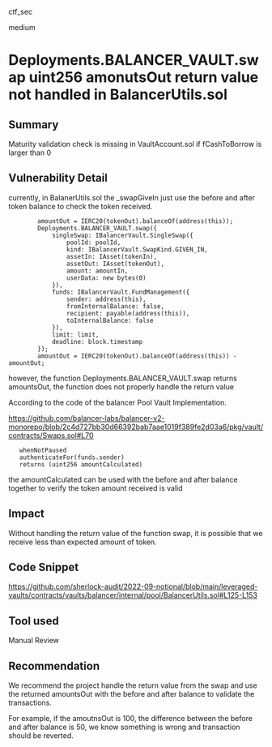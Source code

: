 ctf_sec

medium

# Deployments.BALANCER_VAULT.swap uint256 amonutsOut return value not handled in BalancerUtils.sol

## Summary

Maturity validation check is missing in VaultAccount.sol if fCashToBorrow is larger than 0 

## Vulnerability Detail

currently, in BalanerUtils.sol the _swapGiveIn just use the before and after token balance to check the token received.

```solidity
        amountOut = IERC20(tokenOut).balanceOf(address(this));
        Deployments.BALANCER_VAULT.swap({
            singleSwap: IBalancerVault.SingleSwap({
                poolId: poolId,
                kind: IBalancerVault.SwapKind.GIVEN_IN,
                assetIn: IAsset(tokenIn),
                assetOut: IAsset(tokenOut),
                amount: amountIn,
                userData: new bytes(0)
            }),
            funds: IBalancerVault.FundManagement({
                sender: address(this),
                fromInternalBalance: false,
                recipient: payable(address(this)),
                toInternalBalance: false
            }),
            limit: limit,
            deadline: block.timestamp
        });
        amountOut = IERC20(tokenOut).balanceOf(address(this)) - amountOut;
```

however, the function Deployments.BALANCER_VAULT.swap returns amountsOut, the function does not properly handle the return value

According to the code of the balancer  Pool Vault Implementation.

https://github.com/balancer-labs/balancer-v2-monorepo/blob/2c4d727bb30d66392bab7aae1019f389fe2d03a6/pkg/vault/contracts/Swaps.sol#L70

```solidity
   whenNotPaused
   authenticateFor(funds.sender)
   returns (uint256 amountCalculated)
```

the amountCalculated can be used with the before and after balance together to verify the token amount received is valid

## Impact

Without handling the return value of the function swap, it is possible that we receive less than expected amount of token.

## Code Snippet

https://github.com/sherlock-audit/2022-09-notional/blob/main/leveraged-vaults/contracts/vaults/balancer/internal/pool/BalancerUtils.sol#L125-L153

## Tool used

Manual Review

## Recommendation

We recommend the project handle the return value from the swap and use the returned amountsOut with the before and after balance to validate the transactions.

For example, if the amoutnsOut is 100, the difference between the before and after balance is 50, we know something is wrong and transaction should be reverted.
